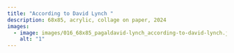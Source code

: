 ```yaml
---
title: "According to David Lynch "
description: 68x85, acrylic, collage on paper, 2024
images:
  - image: images/016_68x85_pagaldavid-lynch_according-to-david-lynch.jpg
    alt: "1"
---
```

